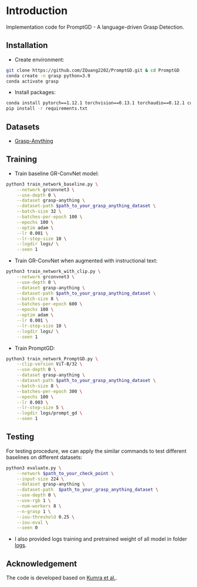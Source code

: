 # Introduction
Implementation code for PromptGD - A language-driven Grasp Detection.

## Installation
- Create environment:
```bash
git clone https://github.com/ZQuang2202/PromptGD.git & cd PromptGD
conda create -n grasp python=3.9
conda activate grasp
```
- Install packages:
```bash
conda install pytorch==1.12.1 torchvision==0.13.1 torchaudio==0.12.1 cudatoolkit=11.3 -c pytorch
pip install -r requirements.txt
```

## Datasets
- [Grasp-Anything](https://grasp-anything-2023.github.io/)

## Training
- Train baseline GR-ConvNet model:
```bash
python3 train_network_baseline.py \
    --network grconvnet3 \
    --use-depth 0 \
    --dataset grasp-anything \
    --dataset-path $path_to_your_grasp_anything_dataset \
    --batch-size 32 \
    --batches-per-epoch 100 \
    --epochs 100 \
    --optim adam \
    --lr 0.001 \
    --lr-step-size 10 \
    --logdir logs/ \
    --seen 1
```
- Train GR-ConvNet when augmented with instructional text:
```bash
python3 train_network_with_clip.py \
    --network grconvnet3 \
    --use-depth 0 \
    --dataset grasp-anything \
    --dataset-path $path_to_your_grasp_anything_dataset \
    --batch-size 8 \
    --batches-per-epoch 600 \
    --epochs 100 \
    --optim adam \
    --lr 0.001 \
    --lr-step-size 10 \
    --logdir logs/ \
    --seen 1
```
- Train PromptGD:
```bash
python3 train_network_PromptGD.py \
    --clip-version ViT-B/32 \
    --use-depth 0 \
    --dataset grasp-anything \
    --dataset-path $path_to_your_grasp_anything_dataset \
    --batch-size 8 \
    --batches-per-epoch 300 \
    --epochs 100 \
    --lr 0.003 \
    --lr-step-size 5 \
    --logdir logs/prompt_gd \
    --seen 1
```
## Testing
For testing procedure, we can apply the similar commands to test different baselines on different datasets:
```bash
python3 evaluate.py \
    --network $path_to_your_check_point \
    --input-size 224 \
    --dataset grasp-anything \
    --dataset-path  $path_to_your_grasp_anything_dataset \
    --use-depth 0 \
    --use-rgb 1 \
    --num-workers 8 \
    --n-grasp 1 \
    --iou-threshold 0.25 \
    --iou-eval \
    --seen 0
```
- I also provided logs training and pretrained weight of all model in folder [logs](/logs).
## Acknowledgement
The code is developed based on [Kumra et al.](https://github.com/skumra/robotic-grasping).
